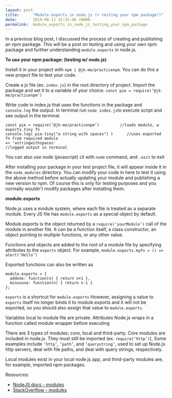 ```yaml
---
layout: post
title:      "Module.exports in node.js (+ testing your npm package!)"
date:       2019-06-11 15:25:46 +0000
permalink:  module_exports_in_node_js_testing_your_npm_package
---
```


In a previous blog post, I discussed the process of creating and publishing an npm package. This will be a post on testing and using your own npm package and further understanding `module.exports` in node.js.

**To use your npm package: (testing w/ node.js)**

Install it in your project with `npm i @jk-me/practicenpm`. You can do this a new project file to test your code. 

Create a js file (ex. `index.js`) in the root directory of project. Import the package and set it to a variable of your choice. ```const pie = require(‘@jk-me/practicenpm’)```

Write code in index.js that uses the functions in the package and `console.log` the output. In terminal run `node index.js`to execute script and see output in the terminal.

```
const pie = require(‘@jk-me/practicenpm’)         //loads module, w exports.tiny fn 
console.log( pie.tiny("a string with spaces") )      //uses exported fn from required module
=> 'astringwithspaces'                                                 //logged output in terminal
``` 

You can also use node (javascript) cli with `node` command, and `.exit` to exit

After installing your package in your test project file, it will appear inside it in the `node_modules` directory. You can modify your code in here to test it using the above method before actually updating your module and publishing a new version to npm. Of course this is only for testing purposes and you normally wouldn't modify packages after installing them.

**module.exports**

Node.js uses a module system, where each file is treated as a separate module. Every JS file has `module.exports` as a special object by default.

Module.exports is the object returned by a `require(‘yourModule’)` call of the module in another file. It can be a function itself, a class constructor, an object pointing to multiple functions, or any other value.

Functions and objects are added to the root of a module file by specifying attributes to the `exports` object. For example, `module.exports.myFn = () => alert(‘Hello’)`

Exported functions can also be written as

```
module.exports = {
  addone: function(n) { return n+1 },
  minusone: function(n) { return n-1 }
};
```

`exports` is a shortcut for `module.exports` However, assigning a value to `exports` itself no longer binds it to module.exports and it will not be exported, so you should also assign that value to `module.exports`.

Variables local to module file are private. Attributes Node.js wraps in a function called module wrapper before executing

There are 3 types of modules: core, local and third-party. Core modules are included in node.js. They must still be imported (ex. `require(‘http’)`), Some examples include `’http’`, `’path’`, and `’querystring’`, used to set up Node.js http servers, deal with file paths, and deal with query strings, respectively.

Local modules exist in your local node.js app, and third-party modules are, for example, imported npm packages.

Resources:
* [NodeJS docs - modules](https://nodejs.org/api/modules.html#modules_modules)
* [StackOverflow - modules](https://stackoverflow.com/questions/5311334/what-is-the-purpose-of-node-js-module-exports-and-how-do-you-use-it)

